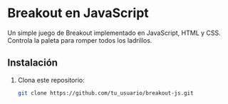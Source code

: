 # Breakout en JavaScript

Un simple juego de Breakout implementado en JavaScript, HTML y CSS. Controla la paleta para romper todos los ladrillos.

## Instalación

1. Clona este repositorio:
   ```sh
   git clone https://github.com/tu_usuario/breakout-js.git
